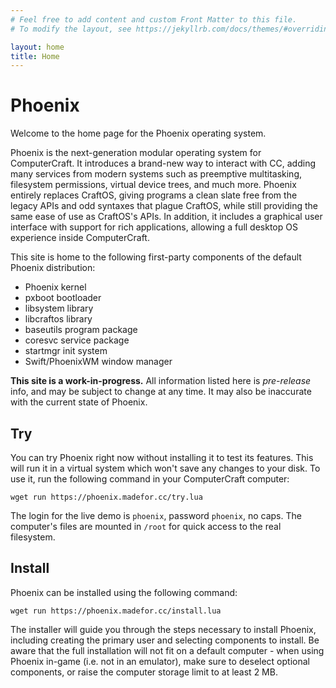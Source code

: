 ```yaml
---
# Feel free to add content and custom Front Matter to this file.
# To modify the layout, see https://jekyllrb.com/docs/themes/#overriding-theme-defaults

layout: home
title: Home
---
```


# Phoenix

Welcome to the home page for the Phoenix operating system.

Phoenix is the next-generation modular operating system for ComputerCraft. It introduces a brand-new way to interact with CC, adding many services from modern systems such as preemptive multitasking, filesystem permissions, virtual device trees, and much more. Phoenix entirely replaces CraftOS, giving programs a clean slate free from the legacy APIs and odd syntaxes that plague CraftOS, while still providing the same ease of use as CraftOS's APIs. In addition, it includes a graphical user interface with support for rich applications, allowing a full desktop OS experience inside ComputerCraft.

This site is home to the following first-party components of the default Phoenix distribution:
- Phoenix kernel
- pxboot bootloader
- libsystem library
- libcraftos library
- baseutils program package
- coresvc service package
- startmgr init system
- Swift/PhoenixWM window manager

**This site is a work-in-progress.** All information listed here is *pre-release* info, and may be subject to change at any time. It may also be inaccurate with the current state of Phoenix.

## Try
You can try Phoenix right now without installing it to test its features. This will run it in a virtual system which won't save any changes to your disk. To use it, run the following command in your ComputerCraft computer:

```
wget run https://phoenix.madefor.cc/try.lua
```

The login for the live demo is `phoenix`, password `phoenix`, no caps. The computer's files are mounted in `/root` for quick access to the real filesystem.

## Install
Phoenix can be installed using the following command:

```
wget run https://phoenix.madefor.cc/install.lua
```

The installer will guide you through the steps necessary to install Phoenix, including creating the primary user and selecting components to install. Be aware that the full installation will not fit on a default computer - when using Phoenix in-game (i.e. not in an emulator), make sure to deselect optional components, or raise the computer storage limit to at least 2 MB.
